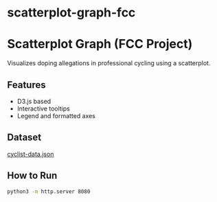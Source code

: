 # scatterplot-graph-fcc
# Scatterplot Graph (FCC Project)

Visualizes doping allegations in professional cycling using a scatterplot.

## Features

- D3.js based
- Interactive tooltips
- Legend and formatted axes

## Dataset

[cyclist-data.json](https://raw.githubusercontent.com/freeCodeCamp/ProjectReferenceData/master/cyclist-data.json)

## How to Run

```bash
python3 -m http.server 8080
